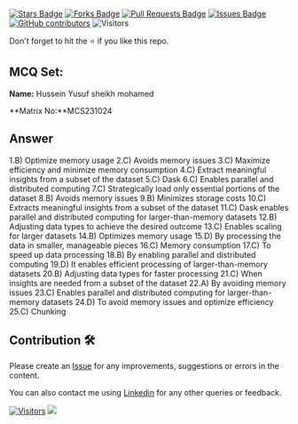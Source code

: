 <a href="https://github.com/drshahizan/BDM/stargazers"><img src="https://img.shields.io/github/stars/drshahizan/BDM" alt="Stars Badge"/></a>
<a href="https://github.com/drshahizan/BDM/network/members"><img src="https://img.shields.io/github/forks/drshahizan/BDM" alt="Forks Badge"/></a>
<a href="https://github.com/drshahizan/BDM/pulls"><img src="https://img.shields.io/github/issues-pr/drshahizan/BDM" alt="Pull Requests Badge"/></a>
<a href="https://github.com/drshahizan/BDM"><img src="https://img.shields.io/github/issues/drshahizan/BDM" alt="Issues Badge"/></a>
<a href="https://github.com/drshahizan/BDM/graphs/contributors"><img alt="GitHub contributors" src="https://img.shields.io/github/contributors/drshahizan/BDM?color=2b9348"></a>
![Visitors](https://api.visitorbadge.io/api/visitors?path=https%3A%2F%2Fgithub.com%2Fdrshahizan%2BDM&labelColor=%23d9e3f0&countColor=%23697689&style=flat)

Don't forget to hit the :star: if you like this repo.

## MCQ Set:

**Name:** Hussein Yusuf sheikh mohamed

**Matrix No:**MCS231024

## Answer
1.B) Optimize memory usage
2.C) Avoids memory issues
3.C) Maximize efficiency and minimize memory consumption
4.C) Extract meaningful insights from a subset of the dataset
5.C) Dask
6.C) Enables parallel and distributed computing
7.C) Strategically load only essential portions of the dataset
8.B) Avoids memory issues
9.B) Minimizes storage costs
10.C) Extracts meaningful insights from a subset of the dataset
11.C) Dask enables parallel and distributed computing for larger-than-memory datasets
12.B) Adjusting data types to achieve the desired outcome
13.C) Enables scaling for larger datasets
14.B) Optimizes memory usage
15.D) By processing the data in smaller, manageable pieces
16.C) Memory consumption
17.C) To speed up data processing
18.B) By enabling parallel and distributed computing
19.D) It enables efficient processing of larger-than-memory datasets
20.B) Adjusting data types for faster processing
21.C) When insights are needed from a subset of the dataset
22.A) By avoiding memory issues
23.C) Enables parallel and distributed computing for larger-than-memory datasets
24.D) To avoid memory issues and optimize efficiency
25.C) Chunking


## Contribution 🛠️
Please create an [Issue](https://github.com/drshahizan/BDM/issues) for any improvements, suggestions or errors in the content.

You can also contact me using [Linkedin](https://www.linkedin.com/in/drshahizan/) for any other queries or feedback.

[![Visitors](https://api.visitorbadge.io/api/visitors?path=https%3A%2F%2Fgithub.com%2Fdrshahizan&labelColor=%23697689&countColor=%23555555&style=plastic)](https://visitorbadge.io/status?path=https%3A%2F%2Fgithub.com%2Fdrshahizan)
![](https://hit.yhype.me/github/profile?user_id=81284918)



